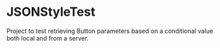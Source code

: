 # JSONStyleTest
Project to test retrieving Button parameters based on a conditional value both local and from a server.
